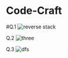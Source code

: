# Code-Craft
#Q.1
![reverse stack](https://github.com/user-attachments/assets/78a779c6-c311-44f8-9b71-f68a08e60b5d)

Q.2
![three](https://github.com/user-attachments/assets/dd5598bd-4579-4faa-ad9f-f485d0bea41f)

Q.3
![dfs](https://github.com/user-attachments/assets/4a2a27bb-fcd2-418f-8e7a-3eb9df1de918)
